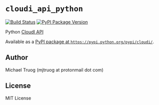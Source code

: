 `cloudi_api_python`
===================

[![Build Status](https://travis-ci.org/CloudI/cloudi_api_python.png)](https://travis-ci.org/CloudI/cloudi_api_python)
[![PyPI Package Version](https://img.shields.io/pypi/v/cloudi.svg?maxAge=2592000)](https://pypi.python.org/pypi/cloudi/)

Python [CloudI API](https://cloudi.org/api.html#1_Intro)

Available as a [PyPI package at `https://pypi.python.org/pypi/cloudi/`](https://pypi.python.org/pypi/cloudi/).

Author
------

Michael Truog (mjtruog at protonmail dot com)

License
-------

MIT License

